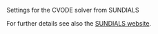 Settings for the CVODE solver from SUNDIALS

For further details see also the [SUNDIALS website](http://computation.llnl.gov/projects/sundials/cvode).
